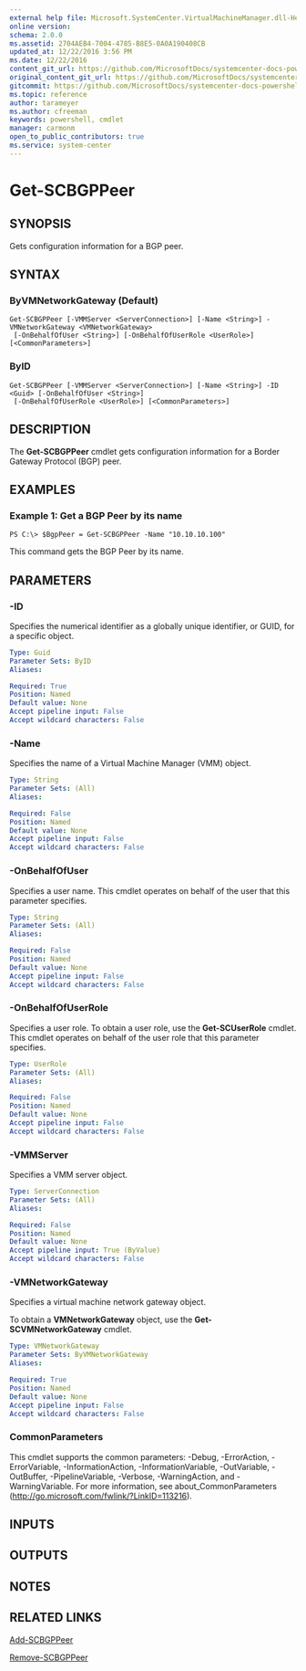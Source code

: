 ```yaml
---
external help file: Microsoft.SystemCenter.VirtualMachineManager.dll-Help.xml
online version: 
schema: 2.0.0
ms.assetid: 2704AEB4-7004-4785-B8E5-0A0A190408CB
updated_at: 12/22/2016 3:56 PM
ms.date: 12/22/2016
content_git_url: https://github.com/MicrosoftDocs/systemcenter-docs-powershell/blob/master/systemcenter-cmdlets/SystemCenter2016/VirtualMachineManager/vlatest/Get-SCBGPPeer.md
original_content_git_url: https://github.com/MicrosoftDocs/systemcenter-docs-powershell/blob/master/systemcenter-cmdlets/SystemCenter2016/VirtualMachineManager/vlatest/Get-SCBGPPeer.md
gitcommit: https://github.com/MicrosoftDocs/systemcenter-docs-powershell/blob/96e5647587661652225fbdd2c797cd4d59d542bc/systemcenter-cmdlets/SystemCenter2016/VirtualMachineManager/vlatest/Get-SCBGPPeer.md
ms.topic: reference
author: tarameyer
ms.author: cfreeman
keywords: powershell, cmdlet
manager: carmonm
open_to_public_contributors: true
ms.service: system-center
---
```


# Get-SCBGPPeer

## SYNOPSIS
Gets configuration information for a BGP peer.

## SYNTAX

### ByVMNetworkGateway (Default)
```
Get-SCBGPPeer [-VMMServer <ServerConnection>] [-Name <String>] -VMNetworkGateway <VMNetworkGateway>
 [-OnBehalfOfUser <String>] [-OnBehalfOfUserRole <UserRole>] [<CommonParameters>]
```

### ByID
```
Get-SCBGPPeer [-VMMServer <ServerConnection>] [-Name <String>] -ID <Guid> [-OnBehalfOfUser <String>]
 [-OnBehalfOfUserRole <UserRole>] [<CommonParameters>]
```

## DESCRIPTION
The **Get-SCBGPPeer** cmdlet gets configuration information for a Border Gateway Protocol (BGP) peer.

## EXAMPLES

### Example 1: Get a BGP Peer by its name
```
PS C:\> $BgpPeer = Get-SCBGPPeer -Name "10.10.10.100"
```

This command gets the BGP Peer by its name.

## PARAMETERS

### -ID
Specifies the numerical identifier as a globally unique identifier, or GUID, for a specific object.

```yaml
Type: Guid
Parameter Sets: ByID
Aliases: 

Required: True
Position: Named
Default value: None
Accept pipeline input: False
Accept wildcard characters: False
```

### -Name
Specifies the name of a Virtual Machine Manager (VMM) object.

```yaml
Type: String
Parameter Sets: (All)
Aliases: 

Required: False
Position: Named
Default value: None
Accept pipeline input: False
Accept wildcard characters: False
```

### -OnBehalfOfUser
Specifies a user name.
This cmdlet operates on behalf of the user that this parameter specifies.

```yaml
Type: String
Parameter Sets: (All)
Aliases: 

Required: False
Position: Named
Default value: None
Accept pipeline input: False
Accept wildcard characters: False
```

### -OnBehalfOfUserRole
Specifies a user role.
To obtain a user role, use the **Get-SCUserRole** cmdlet.
This cmdlet operates on behalf of the user role that this parameter specifies.

```yaml
Type: UserRole
Parameter Sets: (All)
Aliases: 

Required: False
Position: Named
Default value: None
Accept pipeline input: False
Accept wildcard characters: False
```

### -VMMServer
Specifies a VMM server object.

```yaml
Type: ServerConnection
Parameter Sets: (All)
Aliases: 

Required: False
Position: Named
Default value: None
Accept pipeline input: True (ByValue)
Accept wildcard characters: False
```

### -VMNetworkGateway
Specifies a virtual machine network gateway object.

To obtain a **VMNetworkGateway** object, use the **Get-SCVMNetworkGateway** cmdlet.

```yaml
Type: VMNetworkGateway
Parameter Sets: ByVMNetworkGateway
Aliases: 

Required: True
Position: Named
Default value: None
Accept pipeline input: False
Accept wildcard characters: False
```

### CommonParameters
This cmdlet supports the common parameters: -Debug, -ErrorAction, -ErrorVariable, -InformationAction, -InformationVariable, -OutVariable, -OutBuffer, -PipelineVariable, -Verbose, -WarningAction, and -WarningVariable. For more information, see about_CommonParameters (http://go.microsoft.com/fwlink/?LinkID=113216).

## INPUTS

## OUTPUTS

## NOTES

## RELATED LINKS

[Add-SCBGPPeer](xref:SystemCenter2016/VirtualMachineManager/vlatest/Add-SCBGPPeer.md)

[Remove-SCBGPPeer](xref:SystemCenter2016/VirtualMachineManager/vlatest/Remove-SCBGPPeer.md)

